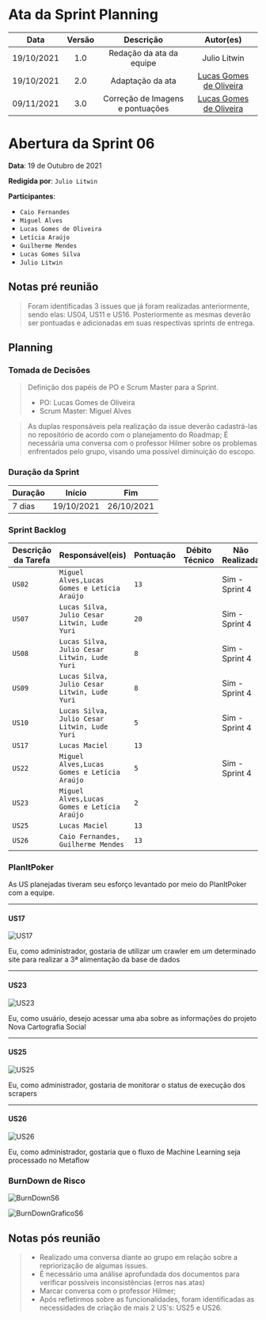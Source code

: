 # Ata da Sprint Planning 
|    Data    | Versão |         Descrição         |           Autor(es)           |
| :--------: | :----: | :-----------------------: | :---------------------------: |
| 19/10/2021 |  1.0   | Redação da ata da equipe | Julio Litwin|
| 19/10/2021 |  2.0   | Adaptação da ata         | [Lucas Gomes de Oliveira](https://github.com/LGomees) |
| 09/11/2021 |  3.0   | Correção de Imagens e pontuações   | [Lucas Gomes de Oliveira](https://github.com/LGomees) |


# Abertura da Sprint 06
**Data**: 19 de Outubro de 2021

**Redigida por**: `Julio Litwin`

**Participantes**: 
* ```Caio Fernandes```
* ```Miguel Alves```
* ```Lucas Gomes de Oliveira```
* ```Letícia Araújo```
* ```Guilherme Mendes```
* ```Lucas Gomes Silva```
* ```Julio Litwin```

## Notas pré reunião
> Foram identificadas 3 issues que já foram realizadas anteriormente, sendo elas: US04, US11 e US16. Posteriormente as mesmas deverão ser pontuadas e adicionadas em suas respectivas sprints de entrega.

## Planning
### Tomada de Decisões
> Definição dos papéis de PO e Scrum Master para a Sprint.
>* PO: Lucas Gomes de Oliveira
>* Scrum Master: Miguel Alves

> As duplas responsáveis pela realização da issue deverão cadastrá-las no repositório de acordo com o planejamento do Roadmap;
> É necessária uma conversa com o professor Hilmer sobre os problemas enfrentados pelo grupo, visando uma possível diminuição do escopo.


### Duração da Sprint

| Duração |   Início   |     Fim    |
| ------- | ---------- | ---------- |
| 7 dias  | 19/10/2021 | 26/10/2021 |

### Sprint Backlog

| Descrição da Tarefa | Responsável(eis) | Pontuação | Débito Técnico | Não Realizada |
| ------------------- | ---------------- | --------- | ------- | -------- |
| ```US02``` | ```Miguel Alves,Lucas Gomes e Letícia Araújo``` | ```13``` | | Sim - Sprint 4 |
| ```US07``` | ```Lucas Silva, Julio Cesar Litwin, Lude Yuri``` | ```20``` | | Sim - Sprint 4 |
| ```US08``` | ```Lucas Silva, Julio Cesar Litwin, Lude Yuri``` | ```8``` | | Sim - Sprint 4 |
| ```US09``` | ```Lucas Silva, Julio Cesar Litwin, Lude Yuri``` | ```8``` | | Sim - Sprint 4 |
| ```US10``` | ```Lucas Silva, Julio Cesar Litwin, Lude Yuri``` | ```5``` | | Sim - Sprint 4 |
| ```US17``` | ```Lucas Maciel``` | ```13``` | |  |
| ```US22``` | ```Miguel Alves,Lucas Gomes e Letícia Araújo``` | ```5``` | | Sim - Sprint 4 |
| ```US23``` | ```Miguel Alves,Lucas Gomes e Letícia Araújo``` | ```2``` | | |
| ```US25``` | ```Lucas Maciel``` | ```13``` | | |
| ```US26``` | ```Caio Fernandes, Guilherme Mendes``` | ```13``` | | |

### PlanItPoker
As US planejadas tiveram seu esforço levantado por meio do PlanItPoker com a equipe.


------
#### US17
![US17](https://user-images.githubusercontent.com/18038966/140936187-01fd648b-52c6-4405-afee-529cd1a5f8db.jpg)


Eu, como administrador, gostaria de utilizar um crawler em um determinado site para realizar a 3ª alimentação da base de dados 

------

#### US23
![US23](https://user-images.githubusercontent.com/18038966/140936272-1f64776a-a216-451f-9f84-8af430c90eca.jpg)


Eu, como usuário, desejo acessar uma aba sobre as informações do projeto Nova Cartografia Social

------
#### US25
![US25](https://user-images.githubusercontent.com/18038966/140936355-cd787dcb-2683-4256-b158-f351722aa70d.jpg)


Eu, como administrador, gostaria de monitorar o status de execução dos scrapers 

------
#### US26
![US26](https://user-images.githubusercontent.com/18038966/140936415-77791814-6b2f-414d-a627-9065701342e8.jpg)


Eu, como administrador, gostaria que o fluxo de Machine Learning seja processado no Metaflow

### BurnDown de Risco


![BurnDownS6](https://i.imgur.com/U5ySE8H.jpg)

![BurnDownGraficoS6](https://i.imgur.com/QapDki4.png)


## Notas pós reunião

> - Realizado uma conversa diante ao grupo em relação sobre a repriorização de algumas issues.
> - É necessário uma análise aprofundada dos documentos para verificar possíveis inconsistências (erros nas atas)
> - Marcar conversa com o professor Hilmer;
> - Após refletirmos sobre as funcionalidades, foram identificadas as necessidades de criação de mais 2 US's: US25 e US26.
